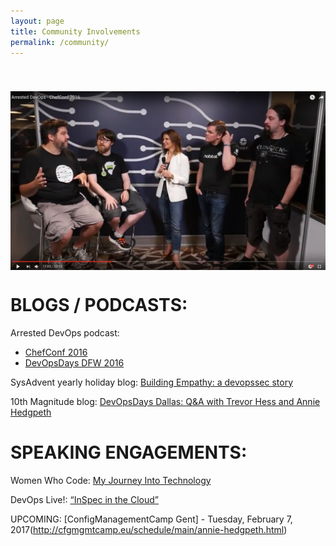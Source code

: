 ```yaml
---
layout: page
title: Community Involvements
permalink: /community/
---
```

<img src='/assets/article_images/community/chefconfado.png' style='display: block; margin-left: auto; margin-right: auto; padding-top: 40px' />


# BLOGS / PODCASTS:
Arrested DevOps podcast: 

 - [ChefConf 2016](https://www.youtube.com/watch?v=U7i4JE4Zk7w&t=578s)
 - [DevOpsDays DFW 2016](https://www.arresteddevops.com/devopsdays-dfw-2016/)

SysAdvent yearly holiday blog: [Building Empathy: a devopssec story](buff.ly/2gRAtHs)

10th Magnitude blog: [DevOpsDays Dallas: Q&A with Trevor Hess and Annie Hedgpeth](http://www.10thmagnitude.com/tech-blog/devopsdays-dallas/)

# SPEAKING ENGAGEMENTS:
Women Who Code: [My Journey Into Technology](https://twitter.com/WWCodeDFW/status/807033959188086785)

 DevOps Live!: [“InSpec in the Cloud”](https://www.youtube.com/watch?v=Y9kqolVaMOA)

UPCOMING: [ConfigManagementCamp Gent] - Tuesday, February 7, 2017(http://cfgmgmtcamp.eu/schedule/main/annie-hedgpeth.html)